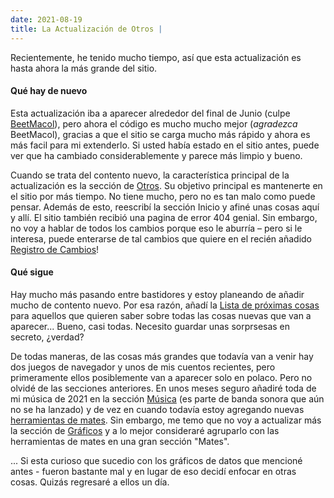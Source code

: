 ```yaml
---
date: 2021-08-19
title: La Actualización de Otros |
---
```


Recientemente, he tenido mucho tiempo, así que esta actualización es hasta ahora la más grande del sitio.

#### Qué hay de nuevo

Esta actualización iba a aparecer alrededor del final de Junio (culpe [BeetMacol](https://beetmacol.com)), pero ahora el código es mucho mucho mejor (*agradezca* BeetMacol), gracias a que el sitio se carga mucho más rápido y ahora es más facil para mi extenderlo. Si usted había estado en el sitio antes, puede ver que ha cambiado considerablemente y parece más limpio y bueno.

Cuando se trata del contento nuevo, la característica principal de la actualización es la sección de [Otros](/other). Su objetivo principal es mantenerte en el sitio por más tiempo. No tiene mucho, pero no es tan malo como puede pensar. Además de esto, reescribí la sección Inicio y afiné unas cosas aquí y allí. El sitio también recibió una pagina de error 404 genial. Sin embargo, no voy a hablar de todos los cambios porque eso le aburría – pero si le interesa, puede enterarse de tal cambios que quiere en el recién añadido [Registro de Cambios](/other/changelog)!

#### Qué sigue

Hay mucho más pasando entre bastidores y estoy planeando de añadir mucho de contento nuevo. Por esa razón, añadí la [Lista de próximas cosas](/other/other/soon) para aquellos que quieren saber sobre todas las cosas nuevas que van a aparecer... Bueno, casi todas. Necesito guardar unas sorprsesas en secreto, ¿verdad?

De todas maneras, de las cosas más grandes que todavía van a venir hay dos juegos de navegador y unos de mis cuentos recientes, pero primeramente ellos posiblemente van a aparecer solo en polaco. Pero no olvidé de las secciones anteriores. En unos meses seguro añadiré toda de mi música de 2021 en la sección [Música](/music) (es parte de banda sonora que aún no se ha lanzado) y de vez en cuando todavía estoy agregando nuevas [herramientas de mates](/math). Sin embargo, me temo que no voy a actualizar más la sección de [Gráficos](/graphs) y a lo mejor consideraré agruparlo con las herramientas de mates en una gran sección "Mates".

... Si esta curioso que sucedio con los gráficos de datos que mencioné antes - fueron bastante mal y en lugar de eso decidí enfocar en otras cosas. Quizás regresaré a ellos un día.

<br />

<MdImage img="level-up.png" height="250" class="border"></MdImage>